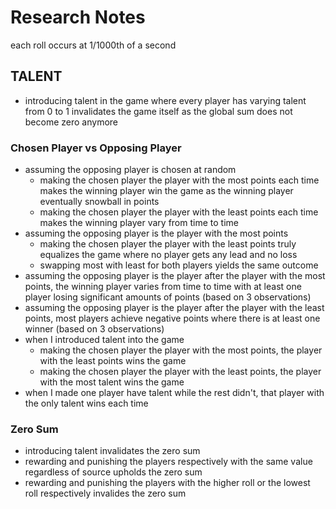 

# Research Notes

each roll occurs at 1/1000th of a second

## TALENT
* introducing talent in the game where every player has varying talent from 0 to 1 invalidates the game itself as the global sum does not become zero anymore

### Chosen Player vs Opposing Player
* assuming the opposing player is chosen at random
	* making the chosen player the player with the most points each time makes the winning player win the game as the winning player eventually snowball in points
	* making the chosen player the player with the least points each time makes the winning player vary from time to time
* assuming the opposing player is the player with the most points
	* making the chosen player the player with the least points truly equalizes the game where no player gets any lead and no loss
	* swapping most with least for both players yields the same outcome
* assuming the opposing player is the player after the player with the most points, the winning player varies from time to time with at least one player losing significant amounts of points (based on 3 observations)
* assuming the opposing player is the player after the player with the least points, most players achieve negative points where there is at least one winner (based on 3 observations)
* when I introduced talent into the game 
	* making the chosen player the player with the most points, the player with the least points wins the game
	* making the chosen player the player with the least points, the player with the most talent wins the game
* when I made one player have talent while the rest didn't, that player with the only talent wins each time

### Zero Sum
* introducing talent invalidates the zero sum
* rewarding and punishing the players respectively with the same value regardless of source upholds the zero sum
* rewarding and punishing the players with the higher roll or the lowest roll respectively invalides the zero sum
